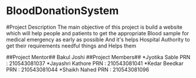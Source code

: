 # BloodDonationSystem
#Project Description
The main objective of this project is build a website which will help people and patients to get the appropriate Blood sample for  medical emergency as early as possible And it's helps Hospital Authority to get their requirements needful things and Helps them


##Project Mentor##
Bakul Joshi
##Project Members##
*Jyotika Sable PRN : 210543081037
*Jayashri  Kathore PRN : 210543081041
*Kedar Beedkar PRN : 210543081044
*Shaikh Nahed PRN : 210543081096
